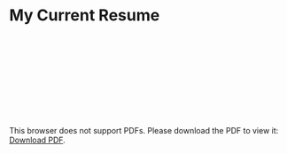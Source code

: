 # My Current Resume
<object data="https://github.com/ajyanand/Resume/blob/main/ATS%20Resume%20Ajay%20May%202023%20Full_JnJ.pdf" width="700px" height="700px">
    <embed src="https://github.com/ajyanand/Resume/blob/main/ATS%20Resume%20Ajay%20May%202023%20Full_JnJ.pdf">
        <p>This browser does not support PDFs. Please download the PDF to view it: <a href="https://github.com/ajyanand/Resume/blob/main/ATS%20Resume%20Ajay%20May%202023%20Full_JnJ.pdf">Download PDF</a>.</p>
    </embed>
</object>
